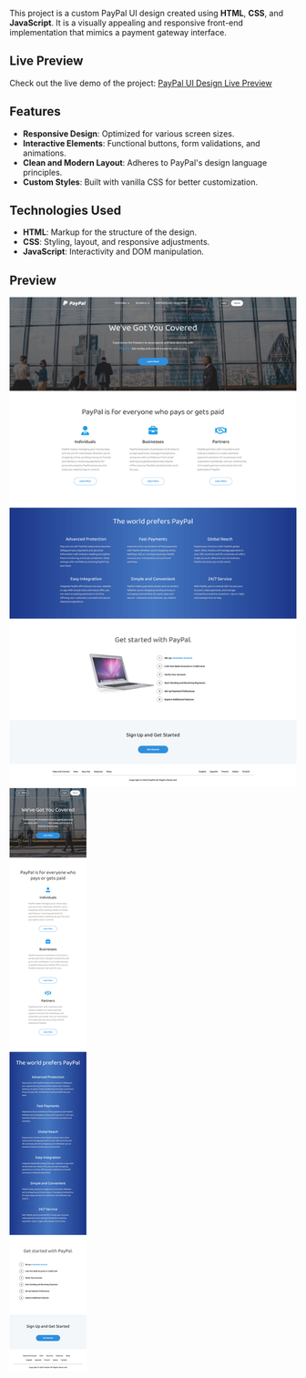 This project is a custom PayPal UI design created using **HTML**, **CSS**, and **JavaScript**. It is a visually appealing and responsive front-end implementation that mimics a payment gateway interface.

## Live Preview

Check out the live demo of the project: [PayPal UI Design Live Preview](https://tranquil-banoffee-f6c8b8.netlify.app)

## Features

- **Responsive Design**: Optimized for various screen sizes.
- **Interactive Elements**: Functional buttons, form validations, and animations.
- **Clean and Modern Layout**: Adheres to PayPal's design language principles.
- **Custom Styles**: Built with vanilla CSS for better customization.

## Technologies Used

- **HTML**: Markup for the structure of the design.
- **CSS**: Styling, layout, and responsive adjustments.
- **JavaScript**: Interactivity and DOM manipulation.

## Preview

![Project Desktop Design Screenshot](./DesktopDesignScreenshot.png)
![Project Mobile Design Screenshot](./MobileDesignScreenshot.png)

